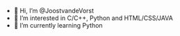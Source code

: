 - 👋 Hi, I’m @JoostvandeVorst
- 👀 I’m interested in C/C++, Python and HTML/CSS/JAVA
- 🌱 I’m currently learning Python

<!---
JoostvandeVorst/JoostvandeVorst is a ✨ special ✨ repository because its `README.md` (this file) appears on your GitHub profile.
You can click the Preview link to take a look at your changes.
--->
